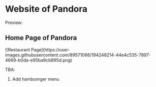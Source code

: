 # Website of Pandora

Preview:
<h2>Home Page of Pandora</h2>
![Restaurant Page](https://user-images.githubusercontent.com/89571066/194248214-44e4c535-7897-4669-b0da-e95ba9cb895d.png)

TBA:
1. Add hambunrger menu
